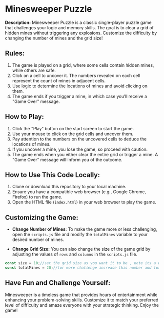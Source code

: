 # Minesweeper Puzzle

**Description:**
Minesweeper Puzzle is a classic single-player puzzle game that challenges your logic and memory skills. The goal is to clear a grid of hidden mines without triggering any explosions. Customize the difficulty by changing the number of mines and the grid size!

## Rules:
1. The game is played on a grid, where some cells contain hidden mines, while others are safe.
2. Click on a cell to uncover it. The numbers revealed on each cell represent the count of mines in adjacent cells.
3. Use logic to determine the locations of mines and avoid clicking on them.
4. The game ends if you trigger a mine, in which case you'll receive a "Game Over" message.

## How to Play:
1. Click the "Play" button on the start screen to start the game.
2. Use your mouse to click on the grid cells and uncover them.
3. Pay attention to the numbers on the uncovered cells to deduce the locations of mines.
4. If you uncover a mine, you lose the game, so proceed with caution.
5. The game ends when you either clear the entire grid or trigger a mine. A "Game Over" message will inform you of the outcome.

## How to Use This Code Locally:
1. Clone or download this repository to your local machine.
2. Ensure you have a compatible web browser (e.g., Google Chrome, Firefox) to run the game.
3. Open the HTML file (`index.html`) in your web browser to play the game.

## Customizing the Game:
- **Change Number of Mines:** To make the game more or less challenging, open the `scripts.js` file and modify the `totalMines` variable to your desired number of mines.

- **Change Grid Size:** You can also change the size of the game grid by adjusting the values of `rows` and `columns` in the `scripts.js` file.

```javascript
const size = 10;//set the grid size as you want it to be , note its a n*n grid
const totalMines = 20;//for more challenge increase this number and for less challenge decrease it
```

## Have Fun and Challenge Yourself:
Minesweeper is a timeless game that provides hours of entertainment while enhancing your problem-solving skills. Customize it to match your preferred level of difficulty and amaze everyone with your strategic thinking. Enjoy the game!
